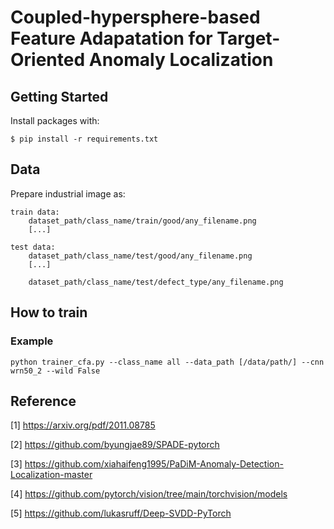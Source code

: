 # Coupled-hypersphere-based Feature Adapatation for Target-Oriented Anomaly Localization

## Getting Started

Install packages with:

```
$ pip install -r requirements.txt
```

## Data

Prepare industrial image as:

``` 
train data:
    dataset_path/class_name/train/good/any_filename.png
    [...]

test data:
    dataset_path/class_name/test/good/any_filename.png
    [...]

    dataset_path/class_name/test/defect_type/any_filename.png
``` 

## How to train

### Example
```
python trainer_cfa.py --class_name all --data_path [/data/path/] --cnn wrn50_2 --wild False
```

## Reference
[1] https://arxiv.org/pdf/2011.08785

[2] https://github.com/byungjae89/SPADE-pytorch

[3] https://github.com/xiahaifeng1995/PaDiM-Anomaly-Detection-Localization-master

[4] https://github.com/pytorch/vision/tree/main/torchvision/models

[5] https://github.com/lukasruff/Deep-SVDD-PyTorch
